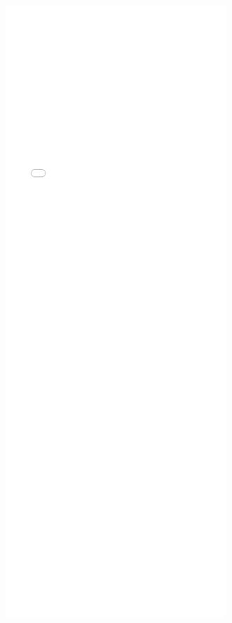 ---
---

<iframe src="/mrrobust/docs/helpfiles/mr-html.html" width="100%" style="height: 100em; border: none">
</iframe>
